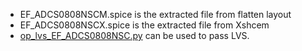 * EF_ADCS0808NSCM.spice is the extracted file from flatten layout
* EF_ADCS0808NSCX.spice is the extracted file from Xshcem
* [op_lvs_EF_ADCS0808NSC.py](https://github.com/Ahmedredamohamed2022/EF_ADCS0808NSC/tree/main/scripts/lvs_script) can be used to pass LVS. 
